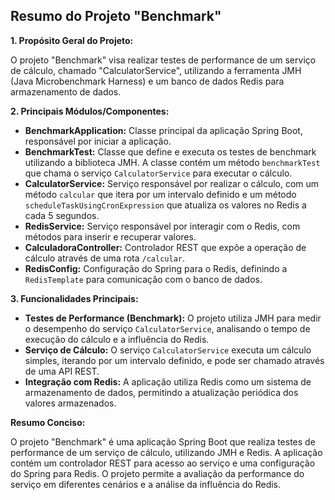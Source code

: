 ## Resumo do Projeto "Benchmark"

**1. Propósito Geral do Projeto:**

O projeto "Benchmark" visa realizar testes de performance de um serviço de cálculo, chamado "CalculatorService", utilizando a ferramenta JMH (Java Microbenchmark Harness) e um banco de dados Redis para armazenamento de dados. 

**2. Principais Módulos/Componentes:**

* **BenchmarkApplication:** Classe principal da aplicação Spring Boot, responsável por iniciar a aplicação.
* **BenchmarkTest:** Classe que define e executa os testes de benchmark utilizando a biblioteca JMH. A classe contém um método `benchmarkTest` que chama o serviço `CalculatorService` para executar o cálculo.
* **CalculatorService:** Serviço responsável por realizar o cálculo, com um método `calcular` que itera por um intervalo definido e um método `scheduleTaskUsingCronExpression` que atualiza os valores no Redis a cada 5 segundos.
* **RedisService:** Serviço responsável por interagir com o Redis, com métodos para inserir e recuperar valores.
* **CalculadoraController:** Controlador REST que expõe a operação de cálculo através de uma rota `/calcular`.
* **RedisConfig:** Configuração do Spring para o Redis, definindo a `RedisTemplate` para comunicação com o banco de dados.

**3. Funcionalidades Principais:**

* **Testes de Performance (Benchmark):** O projeto utiliza JMH para medir o desempenho do serviço `CalculatorService`, analisando o tempo de execução do cálculo e a influência do Redis.
* **Serviço de Cálculo:** O serviço `CalculatorService` executa um cálculo simples, iterando por um intervalo definido, e pode ser chamado através de uma API REST.
* **Integração com Redis:** A aplicação utiliza Redis como um sistema de armazenamento de dados, permitindo a atualização periódica dos valores armazenados.

**Resumo Conciso:**

O projeto "Benchmark" é uma aplicação Spring Boot que realiza testes de performance de um serviço de cálculo, utilizando JMH e Redis. A aplicação contém um controlador REST para acesso ao serviço e uma configuração do Spring para Redis. O projeto permite a avaliação da performance do serviço em diferentes cenários e a análise da influência do Redis.